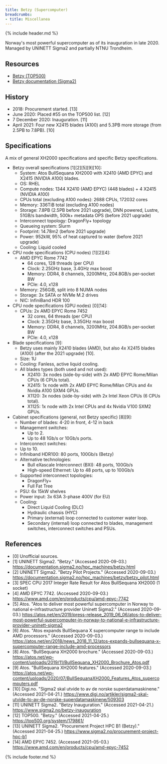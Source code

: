 ```yaml
---
title: Betzy (Supercomputer)
breadcrumbs:
- title: Miscellanea
---
```

{% include header.md %}

Norway's most powerful supercomputer as of its inauguration in late 2020.
Managed by UNINETT Sigma2 and partially NTNU Trondheim.

## Resources

- [Betzy (TOP500)](https://www.top500.org/system/179861/)
- [Betzy documentation (Sigma2)](https://documentation.sigma2.no/hpc_machines/betzy.html)

## History

- 2018: Procurement started. \[13\]
- June 2020: Placed #55 on the TOP500 list. \[12\]
- 7 December 2020: Inauguration. \[11\]
- April 2021: Four new X2415 blades (A100) and 5.3PB more storage (from 2.5PB to 7.8PB). \[10\]

## Specifications

A mix of general XH2000 specifications and specific Betzy specifications.

- Betzy overall specifications \[1\]\[2\]\[5\]\[9\]\[10\]:
    - System: Atos BullSequana XH2000 with X2410 (AMD EPYC) and X2415 (NVIDIA A100) blades.
    - OS: RHEL
    - Compute nodes: 1344 X2410 (AMD EPYC) (448 blades) + 4 X2415 (NVIDIA A100)
    - CPUs total (excluding A100 nodes): 2688 CPUs, 172032 cores
    - Memory: 336TiB total (excluding A100 nodes)
    - Storage: 7.8PB (2.5PB before 2021 upgrade), DNN powered, Lustre, 51GB/s bandwidth, 500k+ metadata OPS (before 2021 upgrade)
    - Interconnect topology: DragonFly+ topology
    - Queueing system: Slurm
    - Footprint: 14.78m2 (before 2021 upgrade)
    - Power: 952kW, 95% of heat captured to water (before 2021 upgrade)
    - Cooling: Liquid cooled
- CPU node specifications (CPU nodes) \[1\]\[2\]\[4\]:
    - AMD EPYC Rome 7742
        - 64 cores, 128 threads (per CPU)
        - Clock: 2.25GHz base, 3.4GHz max boost
        - Memory: DDR4, 8 channels, 3200MHz, 204.8GB/s per-socket BW
        - PCIe: 4.0, x128
    - Memory: 256GiB, split into 8 NUMA nodes
    - Storage: 3x SATA or NVMe M.2 drives
    - NIC: InfiniBand HDR 100
- CPU node specifications (GPU nodes) \[0\]\[14\]:
    - CPUs: 2x AMD EPYC Rome 7452
        - 32 cores, 64 threads (per CPU)
        - Clock: 2.35GHz base, 3.35GHz max boost
        - Memory: DDR4, 8 channels, 3200MHz, 204.8GB/s per-socket BW
        - PCIe: 4.0, x128
- Blade specifications \[9\]:
    - Betzy uses mainly X2410 blades (AMD), but also 4x X2415 blades (A100) (after the 2021 upgrade) \[10\].
    - Size: 1U
    - Cooling: Fanless, active liquid cooling.
    - All blades types (both used and not used):
        - X2410: 3x nodes (side-by-side) with 2x AMD EPYC Rome/Milan CPUs (6 CPUs total).
        - X2415: 1x node with 2x AMD EPYC Rome/Milan CPUs and 4x Nvidia A100 SXM4 GPUs.
        - X1120: 3x nodes (side-by-side) with 2x Intel Xeon CPUs (6 CPUs total).
        - X1125: 1x node with 2x Intel CPUs and 4x Nvidia V100 SXM2 GPUs.
- Cabinet specifications (general, not Betzy specific) \[8\]\[9\]:
    - Number of blades: 4-20 in front, 4-12 in back
    - Management switches:
        - Up to 2.
        - Up to 48 1Gb/s or 10Gb/s ports.
    - Interconnect switches:
    - Up to 10.
    - Infiniband HDR100: 80 ports, 100Gb/s (Betzy)
    - Alternative technologies:
        - Bull eXascale Interconnect (BXI): 48 ports, 100Gb/s
        - High-speed Ethernet: Up to 48 ports, up to 100Gb/s
    - Supported interconnect topologies:
        - DragonFly+
        - Full Fat Tree
    - PSU: 6x 15kW shelves
    - Power input: 3x 63A 3-phase 400V (for EU)
    - Cooling:
        - Direct Liquid Cooling (DLC)
        - Hydraulic chassis (HYC)
        - Primary (external) loop connected to customer water loop.
        - Secondary (internal) loop connected to blades, management switches, interconnect switches and PSUs.

## References

- \[0\] Unofficial sources.
- \[1\] UNINETT Sigma2. "Betzy." (Accessed 2020-09-03.) https://documentation.sigma2.no/hpc_machines/betzy.html
- \[2\] UNINETT Sigma2. "Betzy Pilot Projects." (Accessed 2020-09-03.) https://documentation.sigma2.no/hpc_machines/betzy/betzy_pilot.html
- \[3\] SPEC CPU 2017 Integer Rate Result for Atos BullSequana XH2000 (1 socket)
- \[4\] AMD EPYC 7742. (Accessed 2020-09-03.) https://www.amd.com/en/products/cpu/amd-epyc-7742
- \[5\] Atos. "Atos to deliver most powerful supercomputer in Norway to national e-infrastructure provider Uninett Sigma2." (Accessed 2020-09-03.) https://atos.net/en/2019/press-release_2019_06_06/atos-to-deliver-most-powerful-supercomputer-in-norway-to-national-e-infrastructure-provider-uninett-sigma2
- \[6\] Atos. "Atos expands BullSequana X supercomputer range to include AMD processors." (Accessed 2020-09-03.) https://atos.net/en/2018/news_2018_11_12/atos-expands-bullsequana-x-supercomputer-range-include-amd-processors
- \[8\] Atos. "BullSequana XH2000 brochure." (Accessed 2020-09-03.) https://atos.net/wp-content/uploads/2019/11/BullSequana_XH2000_Brochure_Atos.pdf
- \[9\] Atos. "BullSequana XH2000 features." (Accessed 2020-09-03.) https://atos.net/wp-content/uploads/2020/07/BullSequanaXH2000_Features_Atos_supercomputers.pdf
- \[10\] Digi.no. "Sigma2 skal utvide to av de norske superdatamaskinene." (Accessed 2021-04-21.) https://www.digi.no/artikler/sigma2-skal-utvide-to-av-de-norske-superdatamaskinene/509303
- \[11\] UNINETT Sigma2. "Betzy Inauguration." (Accessed 2021-04-21.) https://www.sigma2.no/betzy-inauguration
- \[12\] TOP500. "Betzy." (Accessed 2021-04-25.) https://top500.org/system/179861/
- \[13\] UNINETT Sigma2. "Procurement Project HPC B1 (Betzy)." (Accessed 2021-04-25.) https://www.sigma2.no/procurement-project-hpc-b1
- \[14\] AMD EPYC 7452. (Accessed 2021-05-03.) https://www.amd.com/en/products/cpu/amd-epyc-7452

{% include footer.md %}
